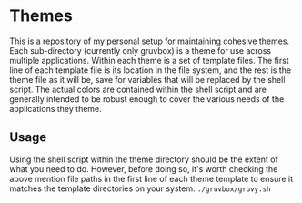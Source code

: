 # Themes
This is a repository of my personal setup for maintaining cohesive themes. Each sub-directory (currently only gruvbox) is a theme for use across multiple applications. Within each theme is a set of template files. The first line of each template file is its location in the file system, and the rest is the theme file as it will be, save for variables that will be replaced by the shell script. The actual colors are contained within the shell script and are generally intended to be robust enough to cover the various needs of the applications they theme.
## Usage
Using the shell script within the theme directory should be the extent of what you need to do. However, before doing so, it's worth checking the above mention file paths in the first line of each theme template to ensure it matches the template directories on your system.
``./gruvbox/gruvy.sh``
